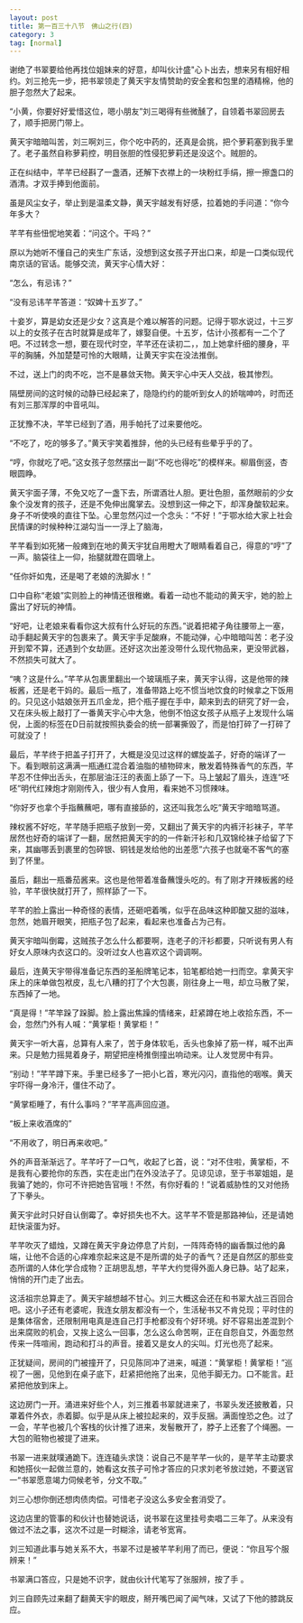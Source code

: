 ```yaml
---
layout: post
title: 第一百三十八节　佛山之行(四)
category: 3
tag: [normal]
---
```


谢绝了书翠要给他再找位姐妹来的好意，却叫伙计盛"心卜出去，想来另有相好相约。刘三抢先一步，把书翠领走了黄天宇友情赞助的安全套和包里的酒精棉，他的胆子忽然大了起来。

“小黄，你要好好爱惜这位，嗯小朋友”刘三喝得有些微醺了，自领着书翠回房去了，顺手把房门带上。

黄天宇暗暗叫苦，刘三啊刘三，你个吃中药的，还真是会挑，把个萝莉塞到我手里了。老子虽然自称萝莉控，明目张胆的性侵犯萝莉还是没这个。贼胆的。

正在纠结中，芊芊已经斟了一盏酒，还解下衣襟上的一块粉红手绢，擦一擦盏口的酒清。才双手捧到他面前。

虽是风尘女子，举止到是温柔文静，黄天宇越发有好感，拉着她的手问道：“你今年多大？

芊芊有些忸怩地笑着：“问这个。干吗？”

原以为她听不懂自己的夹生广东话，没想到这女孩子开出口来，却是一口类似现代南京话的官话。能够交流，黄天宇心情大好：

“怎么，有忌讳？”

“没有忌讳芊芊答道：“奴婢十五岁了。”

十妾岁，算是幼女还是少女？这真是个难以解答的问题。记得于鄂水说过，十三岁以上的女孩子在古时就算是成年了，嫁娶自便。十五岁，估计小孩都有一二个了吧。不过转念一想，要在现代时空，芊芊还在读初二，，加上她拿纤细的腰身，平平的胸脯，外加楚楚可怜的大眼睛，让黄天宇实在没法推倒。

不过，送上门的肉不吃，岂不是暴敛天物。黄天宇心中天人交战，极其惨烈。

隔壁房间的这时候的动静已经起来了，隐隐约约的能听到女人的娇喘呻吟，时而还有刘三那浑厚的中音吼叫。

正犹豫不决，芊竿已经到了酒，用手帕托了过来要他吃。

“不吃了，吃的够多了。”黄天宇笑着推辞，他的头已经有些晕乎乎的了。

“哼，你就吃了吧。”这女孩子忽然摆出一副“不吃也得吃”的模样来。柳眉倒竖，杏眼圆睁。

黄天宇面子薄，不免又吃了一盏下去，所谓酒壮人胆。更壮色胆，虽然眼前的少女象个没发育的孩子，还是不免伸出魔掌去。没想到这一伸之下，却浑身酸软起来。身子不听使唤的直往下坠。心里忽然闪过一个念头：“不好！”于鄂水给大家上社会民情课的时候种种江湖勾当一一浮上了脑海，

芊芊看到如死猪一般瘫到在地的黄天宇犹自用瞪大了眼睛看着自己，得意的“哼”了一声。脑袋往上一仰，抬腿就蹬在圆墩上。

“任你奸如鬼，还是喝了老娘的洗脚水！”

口中自称“老娘”实则脸上的神情还很稚嫩。看着一动也不能动的黄天宇，她的脸上露出了好玩的神情。

“好吧，让老娘来看看你这大叔有什么好玩的东西。”说着把裙子角往腰带上一塞，动手翻起黄天宇的包裹来了。黄天宇手足酸麻，不能动弹，心中暗暗叫苦：老子没开到荤不算，还遇到个女劫匪。还好这次出差没带什么现代物品来，更没带武器，不然损失可就大了。

“咦？这是什么。”芊芊从包裹里翻出一个玻璃瓶子来，黄天宇认得，这是他带的辣板酱，还是老干妈的。最后一瓶了，准备带路上吃不惯当地饮食的时候拿之下饭用的。只见这小姑娘张开五爪金龙，把个瓶子握在手中，颠来到去的研究了好一会，又在床头板上敲打了一番黄天宇心中大急，他倒不怕这女孩子从瓶子上发现什么端倪，上面的标签在D日前就按照执委会的统一部署撕毁了，而是怕打碎了一打碎了可就没了！

最后，芊芊终于把盖子打开了，大概是没见过这样的螺旋盖子，好奇的端详了一下。看到眼前这满满一瓶通红混合着油脂的植物碎末，散发着特殊香气的东西，芊芊忍不住伸出舌头，在那层油汪汪的表面上舔了一下。马上皱起了眉头，连连“呸呸”明代红辣炮才刚刚传入，很少有人食用，看来她不习惯辣味。

“你好歹也拿个手指蘸蘸吧，哪有直接舔的，这还叫我怎么吃”黄天宇暗暗骂道。

辣权酱不好吃，芊芊随手把瓶子放到一旁，又翻出了黄天宇的内裤汗衫袜子，芊芊居然也好奇的端详了一翻，居然把黄天宇的的一件新汗衫和几双锦纶袜子给留了下来，其幽哪丢到裹里的包碎银、铜钱是发给他的出差愿”六孩子也就毫不客气的塞到了怀里。

虽后，翻出一瓶番茄酱来。这也是他带着准备蘸馒头吃的。有了刚才开辣板酱的经验，芊芊很快就打开了，照样舔了一下。

芊芊的脸上露出一种奇怪的表情，还砸吧着嘴，似乎在品味这种即酸又甜的滋味，忽然，她眉开眼笑，把瓶子包了起来，看起来也准备占为己有。

黄天宇暗叫倒霉，这贼孩子怎么什么都要啊，连老子的汗衫都要，只听说有男人有好女人原味内衣这口的。没听过女人也喜欢这个调调啊。

最后，连黄天宇带得准备记东西的圣船牌笔记本，铅笔都给她一扫而空。拿黄天宇床上的床单做包袱皮，乱七八糟的打了个大包裹，刚往身上一甩，却立马散了架，东西掉了一地。

“真是得！”芊竿跺了跺脚。脸上露出焦躁的情绪来，赶紧蹲在地上收拾东西，不一会，忽然门外有人喊：“黄掌柜！黄掌柜！”

黄天宇一听大喜，总算有人来了，苦于身体软毛，舌头也象掉了筋一样，喊不出声来。只是勉力摇晃着身子，期望把座椅推倒撞出响动来。让人发觉房中有异。

“别动！”芊芊蹲下来。手里已经多了一把小匕首，寒光闪闪，直指他的咽喉。黄天宇吓得一身冷汗，僵住不动了。

“黄掌柜睡了，有什么事吗？”芊芊高声回应道。

“板上来收酒席的”

“不用收了，明日再来收吧。”

外的声音渐渐远了。芊芊吁了一口气，收起了匕首，说：“对不住啦，黄掌柜，不是我有心要抢你的东西，实在走出门在外没法子了。见谅见谅，至于书翠姐姐，是我骗了她的，你可不许把她告官哦！不然，有你好看的！”说着威胁性的又对他扬了下拳头。

黄天宇此时只好自认倒霉了。幸好损失也不大。这芊芊不管是那路神仙，还是请她赶快滚蛋为好。

芊芊吹灭了蜡烛，又蹲在黄天宇身边停息了片刻，一阵阵奇特的幽香飘过他的鼻端，让他不合适的心痒难奈起来这是不是所谓的处子的香气？还是自然区的那些变态所谓的人体化学合成物？正胡思乱想，芊芊大约觉得外面人身已静。站了起来，悄悄的开门走了出去。

这活祖宗总算走了。黄天宇越想越不甘心。刘三大概这会还在和书翠大战三百回合吧。这小子还有老婆呢，我连女朋友都没有一个，生活秘书又不肯兑现；平时住的是集体宿舍，还限制用电真是连自己打手枪都没有个好环境。好不容易出差混到个出来腐败的机会，又挨上这么一回事，怎么这么命苦啊，正在自怨自艾，外面忽然传来一阵喧闹，跑动和打斗的声音。接着又是女人的尖叫。灯光也亮了起来。

正犹疑间，房间的门被撞开了，只见陈同冲了进来，喊道：“黄掌柜！黄掌柜！”巡视了一圈，见他到在桌子底下，赶紧把他拖了出来，见他手脚无力。口不能言。赶紧把他放到床上。

这边房门一开。涌进来好些个人，刘三推着书翠就进来了，书翠头发还披散着，只罩着件外衣，赤着脚。似乎是从床上被拉起来的，双手反捆。满面惶恐之色。过了一会，芊芊也被几个客栈的伙计推了进来，发髻散开了，脖子上还套了个绳圈。一大包的赃物也被提了进来。

书翠一进来就噗通跪下。连连磕头求饶：说自己不是芊芊一伙的，是芊芊主动要求和她搭伙一起做兰意的，她看这女孩子可怜才答应的只求刘老爷放过她，不要送官一“书翠愿意竭力伺候老爷，分文不取。”

刘三心想你倒还想肉债肉偿。可惜老子没这么多安全套消受了。

这边店里的管事的和伙计也替她说话，说书翠在这里挂号卖唱二三年了。从来没有做过不法之事，这次不过是一时糊涂，请老爷宽宵。

刘三知道此事与她关系不大，书翠不过是被芊芊利用了而已，便说：“你且写个服辨来！”

书翠满口答应，只是她不识字，就由伙计代笔写了张服辨，按了手 。

刘三自顾先过来翻了翻黄天宇的眼皮，掰开嘴巴闻了闻气味，又试了下他的膝跳反应。